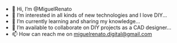 - 👋 Hi, I’m @MiguelRenato
- 👀 I’m interested in all kinds of new technologies and I love DIY...
- 🌱 I’m currently learning and sharing my knowledge...
- 💞️ I’m available to collaborate on DIY projects as a CAD designer...
- 📫 How can reach me on miguelrenato.digital@gmail.com
<!---
MiguelRenato/MiguelRenato is a ✨ special ✨ repository because its `README.md` (this file) appears on your GitHub profile.
You can click the Preview link to take a look at your changes.
--->
